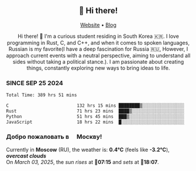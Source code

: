 <h2 align="center">👋 Hi there!</h2>
<p align="center">
  <a href="https://urdekcah.ru">Website</a> •
  <a href="https://urdekcah.blog">Blog</a>
</p>

<p align="center">
  Hi there! 👋 I'm a curious student residing in South Korea 🇰🇷. I love programming in Rust, C, and C++, and when it comes to spoken languages, Russian is my favorite(I have a deep fascination for Russia 🇷🇺, However, I approach current events with a neutral perspective, aiming to understand all sides without taking a political stance.). I am passionate about creating things, constantly exploring new ways to bring ideas to life.
</p>

### SINCE SEP 25 2024
<!--START_SECTION:waka-->
<!--LAST_WAKA_UPDATE:2025-03-02 18:27:56-->
```txt
Total Time: 389 hrs 51 mins

C                          132 hrs 15 mins ████████▒░░░░░░░░░░░░░░░░   33.01 %
Rust                       71 hrs 23 mins  ████▒░░░░░░░░░░░░░░░░░░░░   17.82 %
Python                     51 hrs 45 mins  ███▒░░░░░░░░░░░░░░░░░░░░░   12.92 %
JavaScript                 18 hrs 22 mins  █░░░░░░░░░░░░░░░░░░░░░░░░   04.59 %
```
<!--END_SECTION:waka-->

<h3>Добро пожаловать в <img src="https://cdn-icons-png.flaticon.com/512/197/197408.png" width="13"/> Москву!</h3>

<!--START_SECTION:weather:moscow-->
<!--LAST_WEATHER_UPDATE:2025-03-03 06:31:07-->
Currently in **Moscow** (RU), the weather is: **0.4°C** (feels like **-3.2°C**), ***overcast clouds***<br/>
On *March 03, 2025*, the *sun rises* at 🌅**07:15** and *sets* at 🌇**18:07**.
<!--END_SECTION:weather-->
